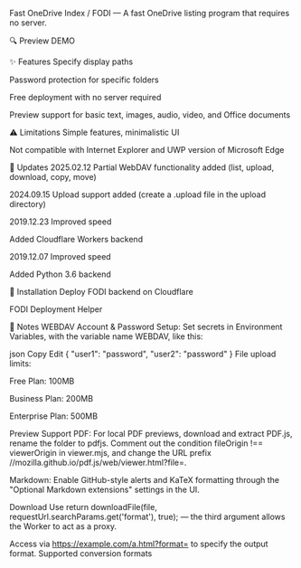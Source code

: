 Fast OneDrive Index / FODI — A fast OneDrive listing program that requires no server.

🔍 Preview
DEMO

✨ Features
Specify display paths

Password protection for specific folders

Free deployment with no server required

Preview support for basic text, images, audio, video, and Office documents

⚠️ Limitations
Simple features, minimalistic UI

Not compatible with Internet Explorer and UWP version of Microsoft Edge

📌 Updates
2025.02.12
Partial WebDAV functionality added (list, upload, download, copy, move)

2024.09.15
Upload support added (create a .upload file in the upload directory)

2019.12.23
Improved speed

Added Cloudflare Workers backend

2019.12.07
Improved speed

Added Python 3.6 backend

🚀 Installation
Deploy FODI backend on Cloudflare

FODI Deployment Helper

📖 Notes
WEBDAV
Account & Password Setup:
Set secrets in Environment Variables, with the variable name WEBDAV, like this:

json
Copy
Edit
{
  "user1": "password",
  "user2": "password"
}
File upload limits:

Free Plan: 100MB

Business Plan: 200MB

Enterprise Plan: 500MB

Preview Support
PDF: For local PDF previews, download and extract PDF.js, rename the folder to pdfjs.
Comment out the condition fileOrigin !== viewerOrigin in viewer.mjs, and change the URL prefix //mozilla.github.io/pdf.js/web/viewer.html?file=.

Markdown: Enable GitHub-style alerts and KaTeX formatting through the "Optional Markdown extensions" settings in the UI.

Download
Use return downloadFile(file, requestUrl.searchParams.get('format'), true); — the third argument allows the Worker to act as a proxy.

Access via https://example.com/a.html?format= to specify the output format.
Supported conversion formats
